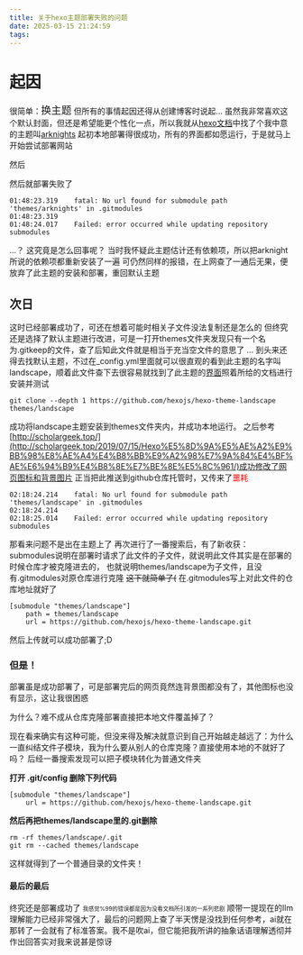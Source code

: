 ```yaml
---
title: 关于hexo主题部署失败的问题
date: 2025-03-15 21:24:59
tags:
---
```

# 起因
很简单：<font size ="4">换主题</font> 但所有的事情起因还得从创建博客时说起...
虽然我非常喜欢这个默认封面，但还是希望能更个性化一点，所以我就从[hexo文档](https://hexo.io/docs/)中找了个我中意的主题叫[arknights](https://github.com/Yue-plus/hexo-theme-arknights)
起初本地部署得很成功，所有的界面都如愿运行，于是就马上开始尝试部署网站

然后

然后就部署失败了
```
01:48:23.319	fatal: No url found for submodule path 'themes/arknights' in .gitmodules
01:48:23.319	
01:48:24.017	Failed: error occurred while updating repository submodules
```
...？
这究竟是怎么回事呢？
当时我怀疑此主题估计还有依赖项，所以把arknight所说的依赖项都重新安装了一遍
可仍然同样的报错，在上网查了一通后无果，便放弃了此主题的安装和部署，重回默认主题
## 次日
这时已经部署成功了，可还在想着可能时相关子文件没法复制还是怎么的
但终究还是选择了默认主题进行改进，可是一打开themes文件夹发现只有一个名为.gitkeep的文件，查了后知此文件就是相当于充当空文件的意思了
...
到头来还得去找默认主题，不过在_config.yml里面就可以很直观的看到此主题的名字叫landscape，顺着此文件查下去很容易就找到了此主题的[界面](https://github.com/hexojs/hexo-theme-landscape)照着所给的文档进行安装并测试
```
git clone --depth 1 https://github.com/hexojs/hexo-theme-landscape themes/landscape
```
成功将landscape主题安装到themes文件夹内，并成功本地运行。
之后参考[http://scholargeek.top/](http://scholargeek.top/2019/07/15/Hexo%E5%8D%9A%E5%AE%A2%E9%BB%98%E8%AE%A4%E4%B8%BB%E9%A2%98%E7%9A%84%E4%BF%AE%E6%94%B9%E4%B8%8E%E7%BE%8E%E5%8C%961/)成功修改了网页图标和背景图片
正当把此推送到github仓库托管时，又传来了<font color = red>噩耗</font>
```
02:18:24.214	fatal: No url found for submodule path 'themes/landscape' in .gitmodules
02:18:24.214	
02:18:25.014	Failed: error occurred while updating repository submodules
```
那看来问题不是出在主题上了
再次进行了一番搜索后，有了新收获：submodules说明在部署时请求了此文件的子文件，就说明此文件其实是在部署的时候仓库才被克隆进去的，
也就说明themes/landscape为子文件，且没有.gitmodules对原仓库进行克隆
~~这下就简单了(~~
在.gitmodules写上对此文件的仓库地址就好了
```
[submodule "themes/landscape"]
    path = themes/landscape
    url = https://github.com/hexojs/hexo-theme-landscape.git
```
然后上传就可以成功部署了;D
### 但是！
部署虽是成功部署了，可是部署完后的网页竟然连背景图都没有了，其他图标也没有显示，这让我很困惑

为什么？难不成从仓库克隆部署直接把本地文件覆盖掉了？

现在看来确实有这种可能，但没来得及解决就意识到自己开始越走越远了：为什么一直纠结文件子模块，我为什么要从别人的仓库克隆？直接使用本地的不就好了吗？
后经一番搜索发现可以把子模块转化为普通文件夹

**打开 .git/config 删除下列代码**
```
[submodule "themes/landscape"]
    url = https://github.com/hexojs/hexo-theme-landscape.git
```
**然后再把themes/landscape里的.git删除**
```
rm -rf themes/landscape/.git
git rm --cached themes/landscape
```
这样就得到了一个普通目录的文件夹！
#### 最后的最后
终究还是部署成功了
<font size = "1">我感觉%99的错误都是因为没看文档所引发的一系列悲剧</font>
顺带一提现在的llm理解能力已经非常强大了，最后的问题网上查了半天愣是没找到任何参考，ai就在那转了一会就有了标准答案。我不是吹ai，但它能把我所讲的抽象话语理解透彻并作出回答实对我来说甚是惊讶